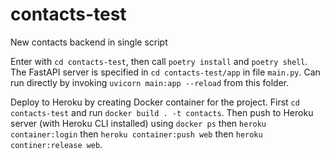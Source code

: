 # contacts-test
New contacts backend in single script

Enter with `cd contacts-test`, then call `poetry install` and `poetry shell`. The FastAPI server is specified in `cd contacts-test/app` in file `main.py`. Can run directly by invoking `uvicorn main:app --reload` from this folder.

Deploy to Heroku by creating Docker container for the project. First `cd contacts-test` and run `docker build . -t contacts`. Then push to Heroku server (with Heroku CLI installed) using `docker ps` then `heroku  container:login` then `heroku container:push web` then `heroku continer:release web`.
